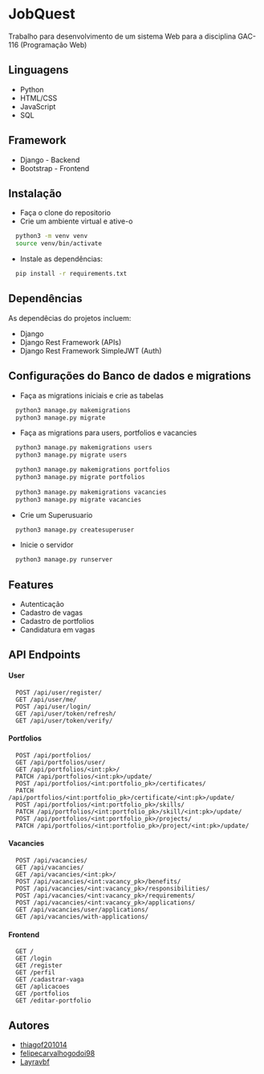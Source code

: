 # JobQuest
Trabalho para desenvolvimento de um sistema Web para a disciplina GAC-116 (Programaçâo Web)

## Linguagens
- Python
- HTML/CSS
- JavaScript
- SQL

## Framework 
- Django - Backend
- Bootstrap - Frontend

## Instalação
- Faça o clone do repositorio
- Crie um ambiente virtual e ative-o
```bash
  python3 -m venv venv
  source venv/bin/activate
```
- Instale as dependências:
```bash
  pip install -r requirements.txt
```

## Dependências
As dependêcias do projetos incluem:
- Django
- Django Rest Framework (APIs)
- Django Rest Framework SimpleJWT (Auth)

## Configurações do Banco de dados e migrations

- Faça as migrations iniciais e crie as tabelas
```bash
  python3 manage.py makemigrations
  python3 manage.py migrate
```

- Faça as migrations para users, portfolios e vacancies
```bash
  python3 manage.py makemigrations users
  python3 manage.py migrate users

  python3 manage.py makemigrations portfolios
  python3 manage.py migrate portfolios
  
  python3 manage.py makemigrations vacancies
  python3 manage.py migrate vacancies
```

- Crie um Superusuario
```bash
  python3 manage.py createsuperuser
```

- Inicie o servidor
```bash
  python3 manage.py runserver
```

## Features
- Autenticação
- Cadastro de vagas
- Cadastro de portfolios
- Candidatura em vagas

## API Endpoints

#### User
```http
  POST /api/user/register/
  GET /api/user/me/
  POST /api/user/login/
  GET /api/user/token/refresh/
  GET /api/user/token/verify/
```

#### Portfolios
```http
  POST /api/portfolios/
  GET /api/portfolios/user/
  GET /api/portfolios/<int:pk>/
  PATCH /api/portfolios/<int:pk>/update/
  POST /api/portfolios/<int:portfolio_pk>/certificates/
  PATCH /api/portfolios/<int:portfolio_pk>/certificate/<int:pk>/update/
  POST /api/portfolios/<int:portfolio_pk>/skills/
  PATCH /api/portfolios/<int:portfolio_pk>/skill/<int:pk>/update/
  POST /api/portfolios/<int:portfolio_pk>/projects/
  PATCH /api/portfolios/<int:portfolio_pk>/project/<int:pk>/update/
```

#### Vacancies
```http
  POST /api/vacancies/
  GET /api/vacancies/
  GET /api/vacancies/<int:pk>/
  POST /api/vacancies/<int:vacancy_pk>/benefits/
  POST /api/vacancies/<int:vacancy_pk>/responsibilities/
  POST /api/vacancies/<int:vacancy_pk>/requirements/
  POST /api/vacancies/<int:vacancy_pk>/applications/
  GET /api/vacancies/user/applications/
  GET /api/vacancies/with-applications/
```

#### Frontend
```http
  GET /
  GET /login
  GET /register
  GET /perfil
  GET /cadastrar-vaga
  GET /aplicacoes
  GET /portfolios
  GET /editar-portfolio
```

## Autores
- [thiagof201014](https://github.com/thiagof201014)
- [felipecarvalhogodoi98](https://github.com/felipecarvalhogodoi98)
- [Layravbf](https://github.com/Layravbf)